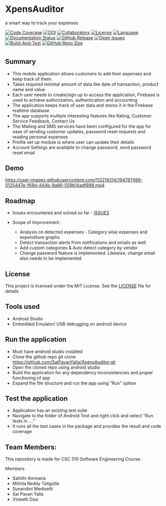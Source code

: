 # XpensAuditor
a smart way to track your expenses

[![Code Coverage](https://codecov.io/gh/SaiPavanYalla/XpensAuditor/branch/main/graphs/badge.svg)](https://codecov.io/gh/SaiPavanYalla/XpensAuditor/branch/main)
[![DOI](https://zenodo.org/badge/543328644.svg)](https://zenodo.org/badge/latestdoi/543328644)
[![Collaborators](https://img.shields.io/badge/Collaborators-5-orange.svg?style=flat)](https://github.com/SaiPavanYalla/XpensAuditor/graphs/contributors)
[![License](https://img.shields.io/badge/License-MIT-purple.svg?style=flat)](https://github.com/SaiPavanYalla/XpensAuditor/blob/main/LICENSE)
[![Language](https://img.shields.io/badge/Language-Java-blue.svg?style=flat)](https://github.com/SaiPavanYalla/XpensAuditor/search?l=java)
[![Documentation Status](https://readthedocs.org/projects/ansicolortags/badge/?version=latest)](https://github.com/SaiPavanYalla/XpensAuditor/blob/main/README.md)
[![GitHub Release](https://img.shields.io/github/release/SaiPavanYalla/XpensAuditor.svg)](https://github.com/SaiPavanYalla/XpensAuditor/releases)
[![Open Issues](https://img.shields.io/github/issues/SaiPavanYalla/XpensAuditor)](https://github.com/SaiPavanYalla/XpensAuditor/issues)
[![Build-And-Test](https://github.com/SaiPavanYalla/XpensAuditor/actions/workflows/android.yml/badge.svg)](https://github.com/SaiPavanYalla/XpensAuditor/actions/workflows/android.yml)
[![GitHub Repo Size](https://img.shields.io/github/repo-size/SaiPavanYalla/XpensAuditor.svg)](https://img.shields.io/github/repo-size/SaiPavanYalla/XpensAuditor.svg)

#

 ## Summary
 
 - This mobile application allows customers to add their expenses and keep track of them. 
 - Takes required minimal amount of data like date of transaction, product name and value
 - Each user needs to create/sign up to access the application, Firebase is used to achieve authorization, authentication and accounting
 - The application keeps track of user data and stores it in the Firebase realtime database
 - The app supports multiple interesting features like Rating, Customer Service Feedback, Contact Us
 - The Mailing and SMS services have been configured for the app for ease of sending customer updates, password reset requests and reading personal expenses 
 - Profile set up module is where user can update their details 
 - Account Settings are available to change password, send password reset email

## Demo

https://user-images.githubusercontent.com/112219214/194787499-0125447e-f68d-444b-9a86-559b14adf898.mp4


## Roadmap

 - Issues encountered and solved so far - [ISSUES](https://github.com/SaiPavanYalla/XpensAuditor/issues?q=is%3Aissue+is%3Aclosed)
 - Scope of Improvement :
 
   - Analysis on detected expenses - Category wise expenses and expenditure graphs
   - Detect transaction alerts from notifications and emails as well
   - Add custom categories & Auto detect category by vendor
   - Change password feature is implemented. Likewise, change email also needs to be implemented
 

## License

 This project is licensed under the MIT License. See the [LICENSE](https://github.com/SaiPavanYalla/XpensAuditor/blob/main/LICENSE) file for details
 
## Tools used

- Android Studio
- Embedded Emulator/ USB debugging on android device

## Run the application

 - Must have android studio installed
 - Clone the github repo
   git clone https://github.com/SaiPavanYalla/XpensAuditor.git
 - Open the cloned repo using android studio
 - Build the application for any dependency inconsistencies and proper functioning of app
 - Expand the file structure and run the app using "Run" option
 
## Test the application

 - Application has an existing test suite
 - Navigate to the folder of Android Test and right click and select "Run tests in ...."
 - It runs all the test cases in the package and provides the result and code coverage
 
## Team Members:

This repository is made for CSC 510 Software Engineering Course:

Members
 - Sahithi Ammana
 - Mithila Reddy Tatigotla
 - Sunandini Medisetti
 - Sai Pavan Yalla
 - Vineeth Dasi

